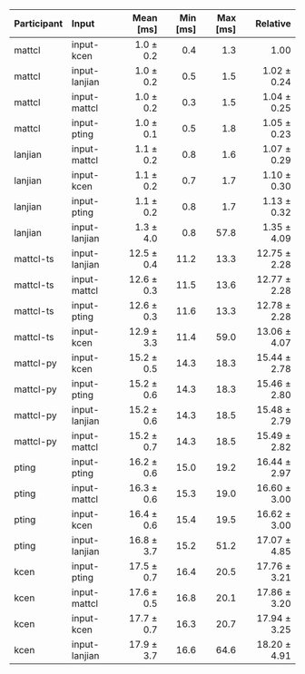 | Participant | Input | Mean [ms] | Min [ms] | Max [ms] | Relative |
|:---|:---|---:|---:|---:|---:|
| mattcl | input-kcen | 1.0 ± 0.2 | 0.4 | 1.3 | 1.00 |
| mattcl | input-lanjian | 1.0 ± 0.2 | 0.5 | 1.5 | 1.02 ± 0.24 |
| mattcl | input-mattcl | 1.0 ± 0.2 | 0.3 | 1.5 | 1.04 ± 0.25 |
| mattcl | input-pting | 1.0 ± 0.1 | 0.5 | 1.8 | 1.05 ± 0.23 |
| lanjian | input-mattcl | 1.1 ± 0.2 | 0.8 | 1.6 | 1.07 ± 0.29 |
| lanjian | input-kcen | 1.1 ± 0.2 | 0.7 | 1.7 | 1.10 ± 0.30 |
| lanjian | input-pting | 1.1 ± 0.2 | 0.8 | 1.7 | 1.13 ± 0.32 |
| lanjian | input-lanjian | 1.3 ± 4.0 | 0.8 | 57.8 | 1.35 ± 4.09 |
| mattcl-ts | input-lanjian | 12.5 ± 0.4 | 11.2 | 13.3 | 12.75 ± 2.28 |
| mattcl-ts | input-mattcl | 12.6 ± 0.3 | 11.5 | 13.6 | 12.77 ± 2.28 |
| mattcl-ts | input-pting | 12.6 ± 0.3 | 11.6 | 13.3 | 12.78 ± 2.28 |
| mattcl-ts | input-kcen | 12.9 ± 3.3 | 11.4 | 59.0 | 13.06 ± 4.07 |
| mattcl-py | input-kcen | 15.2 ± 0.5 | 14.3 | 18.3 | 15.44 ± 2.78 |
| mattcl-py | input-pting | 15.2 ± 0.6 | 14.3 | 18.3 | 15.46 ± 2.80 |
| mattcl-py | input-lanjian | 15.2 ± 0.6 | 14.3 | 18.5 | 15.48 ± 2.79 |
| mattcl-py | input-mattcl | 15.2 ± 0.7 | 14.3 | 18.5 | 15.49 ± 2.82 |
| pting | input-pting | 16.2 ± 0.6 | 15.0 | 19.2 | 16.44 ± 2.97 |
| pting | input-mattcl | 16.3 ± 0.6 | 15.3 | 19.0 | 16.60 ± 3.00 |
| pting | input-kcen | 16.4 ± 0.6 | 15.4 | 19.5 | 16.62 ± 3.00 |
| pting | input-lanjian | 16.8 ± 3.7 | 15.2 | 51.2 | 17.07 ± 4.85 |
| kcen | input-pting | 17.5 ± 0.7 | 16.4 | 20.5 | 17.76 ± 3.21 |
| kcen | input-mattcl | 17.6 ± 0.5 | 16.8 | 20.1 | 17.86 ± 3.20 |
| kcen | input-kcen | 17.7 ± 0.7 | 16.3 | 20.7 | 17.94 ± 3.25 |
| kcen | input-lanjian | 17.9 ± 3.7 | 16.6 | 64.6 | 18.20 ± 4.91 |
